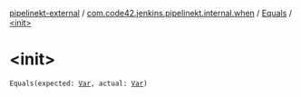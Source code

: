 [pipelinekt-external](../../index.md) / [com.code42.jenkins.pipelinekt.internal.when](../index.md) / [Equals](index.md) / [&lt;init&gt;](./-init-.md)

# &lt;init&gt;

`Equals(expected: `[`Var`](../../com.code42.jenkins.pipelinekt.core.vars/-var/index.md)`, actual: `[`Var`](../../com.code42.jenkins.pipelinekt.core.vars/-var/index.md)`)`